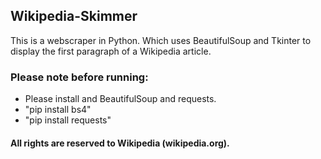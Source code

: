 ## Wikipedia-Skimmer
This is a webscraper in Python. Which uses BeautifulSoup and Tkinter to display the first paragraph of a Wikipedia article.

### Please note before running:
  - Please install and BeautifulSoup and requests.
  - "pip install bs4"
  - "pip install requests"

#### All rights are reserved to Wikipedia (wikipedia.org).
